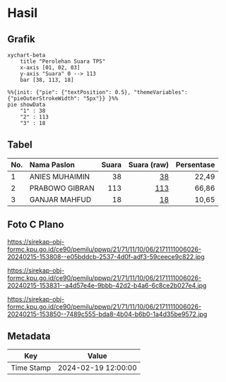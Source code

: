 # Hasil

## Grafik

```mermaid
xychart-beta
    title "Perolehan Suara TPS"
    x-axis [01, 02, 03]
    y-axis "Suara" 0 --> 113
    bar [38, 113, 18]
```

```mermaid
%%{init: {"pie": {"textPosition": 0.5}, "themeVariables": {"pieOuterStrokeWidth": "5px"}} }%%
pie showData
    "1" : 38
    "2" : 113
    "3" : 18
```

## Tabel

| No. | Nama Paslon    | Suara | Suara (raw) | Persentase |
|:--- |:-------------- | -----:| -----------:| ----------:|
| 1   | ANIES MUHAIMIN | 38    | [38][p-1]   | 22,49      |
| 2   | PRABOWO GIBRAN | 113   | [113][p-2]  | 66,86      |
| 3   | GANJAR MAHFUD  | 18    | [18][p-3]   | 10,65      |


[p-1]: https://github.com/gigit-pemilu/pemilu-2024-21-kepulauan-riau/blob/main/pilpres/hitung-suara/sub/21-kepulauan-riau/sub/71-kota-batam/sub/11-sagulung/sub/1006-sungai-pelunggut/sub/026-tps/sub/paslon-1.txt
[p-2]: https://github.com/gigit-pemilu/pemilu-2024-21-kepulauan-riau/blob/main/pilpres/hitung-suara/sub/21-kepulauan-riau/sub/71-kota-batam/sub/11-sagulung/sub/1006-sungai-pelunggut/sub/026-tps/sub/paslon-2.txt
[p-3]: https://github.com/gigit-pemilu/pemilu-2024-21-kepulauan-riau/blob/main/pilpres/hitung-suara/sub/21-kepulauan-riau/sub/71-kota-batam/sub/11-sagulung/sub/1006-sungai-pelunggut/sub/026-tps/sub/paslon-3.txt

## Foto C Plano

https://sirekap-obj-formc.kpu.go.id/ce90/pemilu/ppwp/21/71/11/10/06/2171111006026-20240215-153808--e05bddcb-2537-4d0f-adf3-59ceece9c822.jpg

https://sirekap-obj-formc.kpu.go.id/ce90/pemilu/ppwp/21/71/11/10/06/2171111006026-20240215-153831--a4d57e4e-9bbb-42d2-b4a6-6c8ce2b027e4.jpg

https://sirekap-obj-formc.kpu.go.id/ce90/pemilu/ppwp/21/71/11/10/06/2171111006026-20240215-153850--7489c555-bda8-4b04-b6b0-1a4d35be9572.jpg


## Metadata

| Key        | Value               |
| ---------- | ------------------- |
| Time Stamp | 2024-02-19 12:00:00 |




